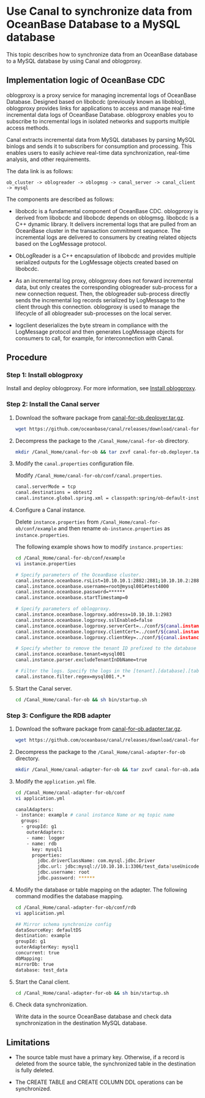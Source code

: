# Use Canal to synchronize data from OceanBase Database to a MySQL database

This topic describes how to synchronize data from an OceanBase database to a MySQL database by using Canal and oblogproxy.

## Implementation logic of OceanBase CDC

oblogproxy is a proxy service for managing incremental logs of OceanBase Database. Designed based on libobcdc (previously known as liboblog), oblogproxy provides links for applications to access and manage real-time incremental data logs of OceanBase Database. oblogproxy enables you to subscribe to incremental logs in isolated networks and supports multiple access methods.

Canal extracts incremental data from MySQL databases by parsing MySQL binlogs and sends it to subscribers for consumption and processing. This enables users to easily achieve real-time data synchronization, real-time analysis, and other requirements.

The data link is as follows:

```shell
ob_cluster -> oblogreader -> oblogmsg -> canal_server -> canal_client -> mysql
```

The components are described as follows:

* libobcdc is a fundamental component of OceanBase CDC. oblogproxy is derived from libobcdc and libobcdc depends on oblogmsg. libobcdc is a C++ dynamic library. It delivers incremental logs that are pulled from an OceanBase cluster in the transaction commitment sequence. The incremental logs are delivered to consumers by creating related objects based on the LogMessage protocol.

* ObLogReader is a C++ encapsulation of libobcdc and provides multiple serialized outputs for the LogMessage objects created based on libobcdc.

* As an incremental log proxy, oblogproxy does not forward incremental data, but only creates the corresponding oblogreader sub-process for a new connection request. Then, the oblogreader sub-process directly sends the incremental log records serialized by LogMessage to the client through this connection. oblogproxy is used to manage the lifecycle of all oblogreader sub-processes on the local server.

* logclient deserializes the byte stream in compliance with the LogMessage protocol and then generates LogMessage objects for consumers to call, for example, for interconnection with Canal.

## Procedure

### Step 1: Install oblogproxy

Install and deploy oblogproxy. For more information, see [Install oblogproxy](https://en.oceanbase.com/docs/enterprise-oms-doc-en-10000000000834035).

### Step 2: Install the Canal server

1. Download the software package from [canal-for-ob.deployer.tar.gz](https://github.com/oceanbase/canal/releases/download/canal-for-ob-1.1.6-alpha/canal-for-ob.deployer.tar.gz).

   ```bash
   wget https://github.com/oceanbase/canal/releases/download/canal-for-ob-1.1.6-alpha/canal-for-ob.deployer.tar.gz
   ```

2. Decompress the package to the `/Canal_Home/canal-for-ob` directory.

   ```bash
   mkdir /Canal_Home/canal-for-ob && tar zxvf canal-for-ob.deployer.tar.gz  -C /Canal_Home/canal-for-ob
   ```

3. Modify the `canal.properties` configuration file.

   Modify `/Canal_Home/canal-for-ob/conf/canal.properties`.

   ```bash
   canal.serverMode = tcp
   canal.destinations = obtest2
   canal.instance.global.spring.xml = classpath:spring/ob-default-instance.xml
   ```

4. Configure a Canal instance.

   Delete `instance.properties` from `/Canal_Home/canal-for-ob/conf/example` and then rename `ob-instance.properties` as `instance.properties`.

   The following example shows how to modify `instance.properties`:

    ```bash
    cd /Canal_Home/canal-for-ob/conf/example
    vi instance.properties

    # Specify parameters of the OceanBase cluster.
    canal.instance.oceanbase.rsList=10.10.10.1:2882:2881;10.10.10.2:2882:2881;10.10.10.3:2882:2881
    canal.instance.oceanbase.username=root@mysql001#test4000
    canal.instance.oceanbase.password=******
    canal.instance.oceanbase.startTimestamp=0

    # Specify parameters of oblogproxy.
    canal.instance.oceanbase.logproxy.address=10.10.10.1:2983
    canal.instance.oceanbase.logproxy.sslEnabled=false
    canal.instance.oceanbase.logproxy.serverCert=../conf/${canal.instance.destination:}/ca.crt
    canal.instance.oceanbase.logproxy.clientCert=../conf/${canal.instance.destination:}/client.crt
    canal.instance.oceanbase.logproxy.clientKey=../conf/${canal.instance.destination:}/client.key

    # Specify whether to remove the tenant ID prefixed to the database name. The default database name is in the [tenant].[db] format in the log file exported by the oblogproxy.
    canal.instance.oceanbase.tenant=mysql001
    canal.instance.parser.excludeTenantInDbName=true

    # Filter the logs. Specify the logs in the [tenant].[database].[table] format. Regular expressions are supported.
    canal.instance.filter.regex=mysql001.*.*
    ```

5. Start the Canal server.

   ```bash
   cd /Canal_Home/canal-for-ob && sh bin/startup.sh
   ```

### Step 3: Configure the RDB adapter

1. Download the software package from [canal-for-ob.adapter.tar.gz](https://github.com/oceanbase/canal/releases/download/canal-for-ob-1.1.6-alpha/canal-for-ob.adapter.tar.gz).

   ```bash
   wget https://github.com/oceanbase/canal/releases/download/canal-for-ob-1.1.6-alpha/canal-for-ob.adapter.tar.gz
   ```

2. Decompress the package to the `/Canal_Home/canal-adapter-for-ob` directory.

   ```bash
   mkdir /Canal_Home/canal-adapter-for-ob && tar zxvf canal-for-ob.adapter.tar.gz -C /Canal_Home/canal-adapter-for-ob
   ```

3. Modify the `application.yml` file.

   ```bash
   cd /Canal_Home/canal-adapter-for-ob/conf
   vi application.yml

   canalAdapters:
   - instance: example # canal instance Name or mq topic name
     groups:
     - groupId: g1
       outerAdapters:
       - name: logger
       - name: rdb
         key: mysql1
         properties:
           jdbc.driverClassName: com.mysql.jdbc.Driver
           jdbc.url: jdbc:mysql://10.10.10.1:3306/test_data?useUnicode=false
           jdbc.username: root
           jdbc.password: ******
   ```

4. Modify the database or table mapping on the adapter. The following command modifies the database mapping.

   ```bash
   cd /Canal_Home/canal-adapter-for-ob/conf/rdb
   vi application.yml

   ## Mirror schema synchronize config
   dataSourceKey: defaultDS
   destination: example
   groupId: g1
   outerAdapterKey: mysql1
   concurrent: true
   dbMapping:
   mirrorDb: true
   database: test_data
   ```

5. Start the Canal client.

   ```bash
   cd /Canal_Home/canal-adapter-for-ob && sh bin/startup.sh
   ```

6. Check data synchronization.

   Write data in the source OceanBase database and check data synchronization in the destination MySQL database.

## Limitations

* The source table must have a primary key. Otherwise, if a record is deleted from the source table, the synchronized table in the destination is fully deleted.

* The CREATE TABLE and CREATE COLUMN DDL operations can be synchronized.